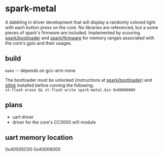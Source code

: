 spark-metal
===========

A dabbling in driver development that will display a randomly colored light with each button press on the core.
No libraries are referenced, but a some pieces of spark's firmware are included.
Implemented by scouring
[spark/bootloader](https://github.com/spark/bootloader)
and [spark/firmware](https://github.com/spark/firmware) for memory ranges associated with the core's gpio and their usages.

build
-----

`make` -- depends on gcc-arm-none

The bootloader must be unlocked (instructions at [spark/bootloader](https://github.com/spark/bootloader)) and [stlink](https://github.com/texane/stlink) installed before running the following:  
`st-flash erase && st-flash write spark-metal.bin 0x08000000`

plans
-----

* uart driver
* driver for the core's CC3000 wifi module

uart memory location
----
0x40005C00
0x40006000
